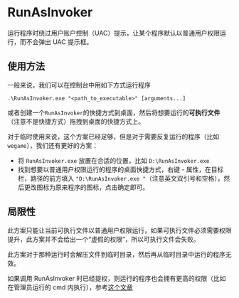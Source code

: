 # RunAsInvoker

运行程序时绕过用户账户控制（UAC）提示，让某个程序默认以普通用户权限运行，而不会弹出 UAC 提示框。

## 使用方法

一般来说，我们可以在控制台中用如下方式运行程序

`.\RunAsInvoker.exe "<path_to_executable>" [arguments...]`

或者创建一个`RunAsInvoker`的快捷方式到桌面，然后将想要运行的**可执行文件**（注意不是快捷方式）拖拽到桌面的快捷方式上。

对于临时使用来说，这个方案已经足够，但是对于需要反复运行的程序（比如 `wegame`），我们还有更好的方案：

- 将 `RunAsInvoker.exe` 放置在合适的位置，比如 `D:\RunAsInvoker.exe` 
- 找到想要以普通用户权限运行的程序的桌面快捷方式，右键 - 属性，在目标栏，路径的前方填入 `"D:\RunAsInvoker.exe "`（注意英文双引号和空格），然后更改图标为原来程序的图标，点击确定即可。

## 局限性

此方案只能让当前可执行文件以普通用户权限运行，如果可执行文件必须需要权限提升，此方案并不会给出一个“虚假的权限”，所以可执行文件会失败。

此方案对于那种运行时会解压文件到临时目录，然后再从临时目录中运行的程序无效。

如果调用 RunAsInvoker 时已经提权，则运行的程序也会拥有更高的权限（比如在管理员运行的 cmd 内执行），参考[这个文章](https://devblogs.microsoft.com/oldnewthing/20161117-00/?p=94735)
